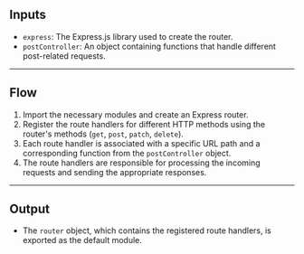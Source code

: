 ## Inputs

- `express`: The Express.js library used to create the router.
- `postController`: An object containing functions that handle different post-related requests.

---

## Flow

1. Import the necessary modules and create an Express router.
2. Register the route handlers for different HTTP methods using the router's methods (`get`, `post`, `patch`, `delete`).
3. Each route handler is associated with a specific URL path and a corresponding function from the `postController` object.
4. The route handlers are responsible for processing the incoming requests and sending the appropriate responses.

---

## Output

- The `router` object, which contains the registered route handlers, is exported as the default module.
